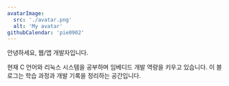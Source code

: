 ```yaml
---
avatarImage:
  src: './avatar.png'
  alt: 'My avatar'
githubCalendar: 'pie0902'
---
```


안녕하세요, 웹/앱 개발자입니다.

현재 C 언어와 리눅스 시스템을 공부하며 임베디드 개발 역량을 키우고 있습니다.
이 블로그는 학습 과정과 개발 기록을 정리하는 공간입니다.
